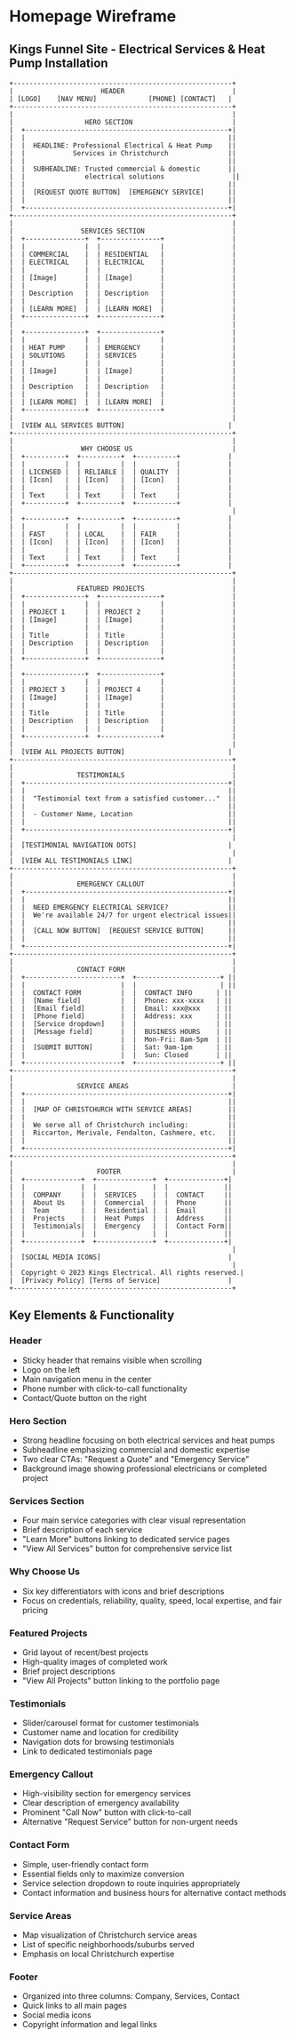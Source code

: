 # Homepage Wireframe
## Kings Funnel Site - Electrical Services & Heat Pump Installation

```
+-------------------------------------------------------+
|                      HEADER                           |
| [LOGO]    [NAV MENU]             [PHONE] [CONTACT]   |
+-------------------------------------------------------+
|                                                       |
|                  HERO SECTION                         |
|  +---------------------------------------------------+|
|  |                                                   ||
|  |  HEADLINE: Professional Electrical & Heat Pump    ||
|  |            Services in Christchurch               ||
|  |                                                   ||
|  |  SUBHEADLINE: Trusted commercial & domestic       ||
|  |               electrical solutions                 ||
|  |                                                   ||
|  |  [REQUEST QUOTE BUTTON]  [EMERGENCY SERVICE]      ||
|  |                                                   ||
|  +---------------------------------------------------+|
+-------------------------------------------------------+
|                                                       |
|                 SERVICES SECTION                      |
|  +---------------+  +---------------+                 |
|  |               |  |               |                 |
|  | COMMERCIAL    |  | RESIDENTIAL   |                 |
|  | ELECTRICAL    |  | ELECTRICAL    |                 |
|  |               |  |               |                 |
|  | [Image]       |  | [Image]       |                 |
|  |               |  |               |                 |
|  | Description   |  | Description   |                 |
|  |               |  |               |                 |
|  | [LEARN MORE]  |  | [LEARN MORE]  |                 |
|  +---------------+  +---------------+                 |
|                                                       |
|  +---------------+  +---------------+                 |
|  |               |  |               |                 |
|  | HEAT PUMP     |  | EMERGENCY     |                 |
|  | SOLUTIONS     |  | SERVICES      |                 |
|  |               |  |               |                 |
|  | [Image]       |  | [Image]       |                 |
|  |               |  |               |                 |
|  | Description   |  | Description   |                 |
|  |               |  |               |                 |
|  | [LEARN MORE]  |  | [LEARN MORE]  |                 |
|  +---------------+  +---------------+                 |
|                                                       |
|  [VIEW ALL SERVICES BUTTON]                          |
+-------------------------------------------------------+
|                                                       |
|                 WHY CHOOSE US                         |
|  +----------+  +----------+  +----------+            |
|  |          |  |          |  |          |            |
|  | LICENSED |  | RELIABLE |  | QUALITY  |            |
|  | [Icon]   |  | [Icon]   |  | [Icon]   |            |
|  |          |  |          |  |          |            |
|  | Text     |  | Text     |  | Text     |            |
|  +----------+  +----------+  +----------+            |
|                                                       |
|  +----------+  +----------+  +----------+            |
|  |          |  |          |  |          |            |
|  | FAST     |  | LOCAL    |  | FAIR     |            |
|  | [Icon]   |  | [Icon]   |  | [Icon]   |            |
|  |          |  |          |  |          |            |
|  | Text     |  | Text     |  | Text     |            |
|  +----------+  +----------+  +----------+            |
+-------------------------------------------------------+
|                                                       |
|                FEATURED PROJECTS                      |
|  +---------------+  +---------------+                 |
|  |               |  |               |                 |
|  | PROJECT 1     |  | PROJECT 2     |                 |
|  | [Image]       |  | [Image]       |                 |
|  |               |  |               |                 |
|  | Title         |  | Title         |                 |
|  | Description   |  | Description   |                 |
|  |               |  |               |                 |
|  +---------------+  +---------------+                 |
|                                                       |
|  +---------------+  +---------------+                 |
|  |               |  |               |                 |
|  | PROJECT 3     |  | PROJECT 4     |                 |
|  | [Image]       |  | [Image]       |                 |
|  |               |  |               |                 |
|  | Title         |  | Title         |                 |
|  | Description   |  | Description   |                 |
|  |               |  |               |                 |
|  +---------------+  +---------------+                 |
|                                                       |
|  [VIEW ALL PROJECTS BUTTON]                          |
+-------------------------------------------------------+
|                                                       |
|                TESTIMONIALS                           |
|  +---------------------------------------------------+|
|  |                                                   ||
|  |  "Testimonial text from a satisfied customer..."  ||
|  |                                                   ||
|  |  - Customer Name, Location                        ||
|  |                                                   ||
|  +---------------------------------------------------+|
|                                                       |
|  [TESTIMONIAL NAVIGATION DOTS]                       |
|                                                       |
|  [VIEW ALL TESTIMONIALS LINK]                        |
+-------------------------------------------------------+
|                                                       |
|                EMERGENCY CALLOUT                      |
|  +---------------------------------------------------+|
|  |                                                   ||
|  |  NEED EMERGENCY ELECTRICAL SERVICE?               ||
|  |  We're available 24/7 for urgent electrical issues||
|  |                                                   ||
|  |  [CALL NOW BUTTON]  [REQUEST SERVICE BUTTON]      ||
|  |                                                   ||
|  +---------------------------------------------------+|
+-------------------------------------------------------+
|                                                       |
|                CONTACT FORM                           |
|  +------------------------+  +---------------------+ ||
|  |                        |  |                     | ||
|  |  CONTACT FORM          |  |  CONTACT INFO      | ||
|  |  [Name field]          |  |  Phone: xxx-xxxx   | ||
|  |  [Email field]         |  |  Email: xxx@xxx    | ||
|  |  [Phone field]         |  |  Address: xxx      | ||
|  |  [Service dropdown]    |  |                    | ||
|  |  [Message field]       |  |  BUSINESS HOURS    | ||
|  |                        |  |  Mon-Fri: 8am-5pm  | ||
|  |  [SUBMIT BUTTON]       |  |  Sat: 9am-1pm      | ||
|  |                        |  |  Sun: Closed       | ||
|  +------------------------+  +---------------------+ ||
+-------------------------------------------------------+
|                                                       |
|                SERVICE AREAS                          |
|  +---------------------------------------------------+|
|  |                                                   ||
|  |  [MAP OF CHRISTCHURCH WITH SERVICE AREAS]         ||
|  |                                                   ||
|  |  We serve all of Christchurch including:          ||
|  |  Riccarton, Merivale, Fendalton, Cashmere, etc.   ||
|  |                                                   ||
|  +---------------------------------------------------+|
+-------------------------------------------------------+
|                                                       |
|                     FOOTER                            |
|  +--------------+  +--------------+  +--------------+|
|  |              |  |              |  |              ||
|  |  COMPANY     |  |  SERVICES    |  |  CONTACT     ||
|  |  About Us    |  |  Commercial  |  |  Phone       ||
|  |  Team        |  |  Residential |  |  Email       ||
|  |  Projects    |  |  Heat Pumps  |  |  Address     ||
|  |  Testimonials|  |  Emergency   |  |  Contact Form||
|  |              |  |              |  |              ||
|  +--------------+  +--------------+  +--------------+|
|                                                       |
|  [SOCIAL MEDIA ICONS]                                |
|                                                       |
|  Copyright © 2023 Kings Electrical. All rights reserved.|
|  [Privacy Policy] [Terms of Service]                 |
+-------------------------------------------------------+
```

## Key Elements & Functionality

### Header
- Sticky header that remains visible when scrolling
- Logo on the left
- Main navigation menu in the center
- Phone number with click-to-call functionality
- Contact/Quote button on the right

### Hero Section
- Strong headline focusing on both electrical services and heat pumps
- Subheadline emphasizing commercial and domestic expertise
- Two clear CTAs: "Request a Quote" and "Emergency Service"
- Background image showing professional electricians or completed project

### Services Section
- Four main service categories with clear visual representation
- Brief description of each service
- "Learn More" buttons linking to dedicated service pages
- "View All Services" button for comprehensive service list

### Why Choose Us
- Six key differentiators with icons and brief descriptions
- Focus on credentials, reliability, quality, speed, local expertise, and fair pricing

### Featured Projects
- Grid layout of recent/best projects
- High-quality images of completed work
- Brief project descriptions
- "View All Projects" button linking to the portfolio page

### Testimonials
- Slider/carousel format for customer testimonials
- Customer name and location for credibility
- Navigation dots for browsing testimonials
- Link to dedicated testimonials page

### Emergency Callout
- High-visibility section for emergency services
- Clear description of emergency availability
- Prominent "Call Now" button with click-to-call
- Alternative "Request Service" button for non-urgent needs

### Contact Form
- Simple, user-friendly contact form
- Essential fields only to maximize conversion
- Service selection dropdown to route inquiries appropriately
- Contact information and business hours for alternative contact methods

### Service Areas
- Map visualization of Christchurch service areas
- List of specific neighborhoods/suburbs served
- Emphasis on local Christchurch expertise

### Footer
- Organized into three columns: Company, Services, Contact
- Quick links to all main pages
- Social media icons
- Copyright information and legal links 